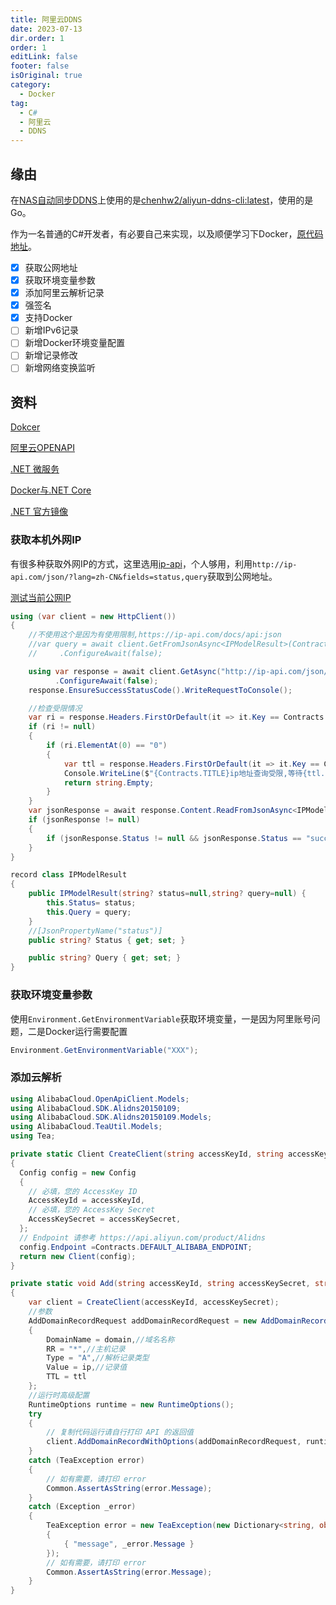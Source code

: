 ```yaml
---
title: 阿里云DDNS
date: 2023-07-13
dir.order: 1
order: 1
editLink: false
footer: false
isOriginal: true
category:
  - Docker
tag:
  - C#
  - 阿里云
  - DDNS
---
```


## 缘由

在[NAS自动同步DDNS](../nas/cloud.md#私有云动态ip问题)上使用的是[chenhw2/aliyun-ddns-cli:latest](chenhw2/aliyun-ddns-cli:latest)，使用的是Go。

作为一名普通的C#开发者，有必要自己来实现，以及顺便学习下Docker，[原代码地址](https://github.com/Ly2JR/aliyun.ddns)。

- [x] 获取公网地址
- [x] 获取环境变量参数
- [x] 添加阿里云解析记录
- [x] 强签名
- [x] 支持Docker
- [ ] 新增IPv6记录
- [ ] 新增Docker环境变量配置
- [ ] 新增记录修改
- [ ] 新增网络变换监听

## 资料

[Dokcer](https://docs.docker.com/language/dotnet/)

[阿里云OPENAPI](https://next.api.aliyun.com/api-tools/sdk/Alidns?version=2015-01-09&language=csharp-tea&tab=primer-doc)

[.NET 微服务](https://dotnet.microsoft.com/zh-cn/learn/aspnet/microservice-tutorial/intro)

[Docker与.NET Core](https://learn.microsoft.com/zh-cn/dotnet/core/docker/introduction)

[.NET 官方镜像](https://mcr.microsoft.com/en-us/catalog?page=1)

### 获取本机外网IP

有很多种获取外网IP的方式，这里选用[ip-api](https://ip-api.com/)，个人够用，利用`http://ip-api.com/json/?lang=zh-CN&fields=status,query`获取到公网地址。

[测试当前公网IP](http://ip-api.com/json/?lang=zh-CN&fields=status,query)

```cs
using (var client = new HttpClient())
{
    //不使用这个是因为有使用限制,https://ip-api.com/docs/api:json
    //var query = await client.GetFromJsonAsync<IPModelResult>(Contracts.QUERY_IPADDRESS_RESOURCE, cancelllationToken)
    //     .ConfigureAwait(false);

    using var response = await client.GetAsync("http://ip-api.com/json/?lang=zh-CN&fields=status,query", cancelllationToken)
          .ConfigureAwait(false);
    response.EnsureSuccessStatusCode().WriteRequestToConsole();

    //检查受限情况
    var ri = response.Headers.FirstOrDefault(it => it.Key == Contracts.QUERY_IPADDRESS_HEADER_RI).Value;
    if (ri != null)
    {
        if (ri.ElementAt(0) == "0")
        {
            var ttl = response.Headers.FirstOrDefault(it => it.Key == Contracts.QUERY_IPADDRESS_HEADER_TTL).Value;
            Console.WriteLine($"{Contracts.TITLE}ip地址查询受限,等待{ttl.ElementAt(0)}秒后重试");
            return string.Empty;
        }
    }
    var jsonResponse = await response.Content.ReadFromJsonAsync<IPModelResult>();
    if (jsonResponse != null)
    {
        if (jsonResponse.Status != null && jsonResponse.Status == "success") return jsonResponse.Query!;
    }
}

record class IPModelResult
{
    public IPModelResult(string? status=null,string? query=null) {
        this.Status= status; 
        this.Query = query;   
    }
    //[JsonPropertyName("status")]
    public string? Status { get; set; }

    public string? Query { get; set; }
}
```

### 获取环境变量参数

使用`Environment.GetEnvironmentVariable`获取环境变量，一是因为阿里账号问题，二是Docker运行需要配置

```cs
Environment.GetEnvironmentVariable("XXX");
```

### 添加云解析

```cs
using AlibabaCloud.OpenApiClient.Models;
using AlibabaCloud.SDK.Alidns20150109;
using AlibabaCloud.SDK.Alidns20150109.Models;
using AlibabaCloud.TeaUtil.Models;
using Tea;

private static Client CreateClient(string accessKeyId, string accessKeySecret)
{
  Config config = new Config
  {
    // 必填，您的 AccessKey ID
    AccessKeyId = accessKeyId,
    // 必填，您的 AccessKey Secret
    AccessKeySecret = accessKeySecret,
  };
  // Endpoint 请参考 https://api.aliyun.com/product/Alidns
  config.Endpoint =Contracts.DEFAULT_ALIBABA_ENDPOINT;
  return new Client(config);
}

private static void Add(string accessKeyId, string accessKeySecret, string domain,string ip,int ttl = 600)
{
    var client = CreateClient(accessKeyId, accessKeySecret);
    //参数
    AddDomainRecordRequest addDomainRecordRequest = new AddDomainRecordRequest()
    {
        DomainName = domain,//域名名称
        RR = "*",//主机记录
        Type = "A",//解析记录类型
        Value = ip,//记录值
        TTL = ttl
    };
    //运行时高级配置
    RuntimeOptions runtime = new RuntimeOptions();
    try
    {
        // 复制代码运行请自行打印 API 的返回值
        client.AddDomainRecordWithOptions(addDomainRecordRequest, runtime);
    }
    catch (TeaException error)
    {
        // 如有需要，请打印 error
        Common.AssertAsString(error.Message);
    }
    catch (Exception _error)
    {
        TeaException error = new TeaException(new Dictionary<string, object>
        {
            { "message", _error.Message }
        });
        // 如有需要，请打印 error
        Common.AssertAsString(error.Message);
    }
}
```
